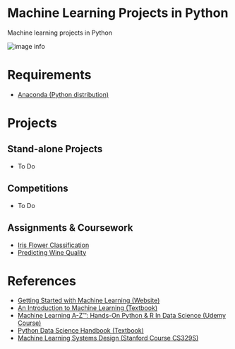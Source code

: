 # Machine Learning Projects in Python

Machine learning projects in Python

![image info](https://upload.wikimedia.org/wikipedia/commons/thumb/2/27/Artificial_Neural_Network_with_Chip.png/320px-Artificial_Neural_Network_with_Chip.png)

# Requirements

- [Anaconda (Python distribution)](https://www.anaconda.com/)

# Projects

## Stand-alone Projects
- To Do

## Competitions
- To Do

## Assignments & Coursework

- [Iris Flower Classification](./iris_flower_classification)
- [Predicting Wine Quality](./predicting_wine_quality)

# References
 
- [Getting Started with Machine Learning (Website)](https://machinelearningmastery.com/start-here/)
- [An Introduction to Machine Learning (Textbook)](https://link.springer.com/book/10.1007/978-3-319-63913-0)
- [Machine Learning A-Z™: Hands-On Python & R In Data Science (Udemy Course)](https://www.udemy.com/course/machinelearning/)
- [Python Data Science Handbook (Textbook)](https://github.com/jakevdp/PythonDataScienceHandbook)
- [Machine Learning Systems Design (Stanford Course CS329S)](https://stanford-cs329s.github.io/syllabus.html)
